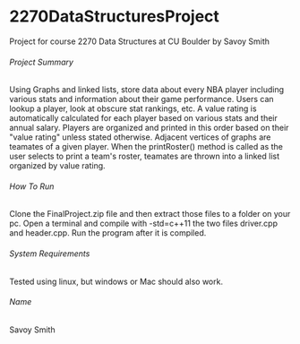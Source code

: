 # 2270DataStructuresProject
Project for course 2270 Data Structures at CU Boulder by Savoy Smith 

###### Project Summary
Using Graphs and linked lists, store data about every NBA player including various stats and information about their game performance. Users can lookup a player, look at obscure stat rankings, etc. A value rating is automatically calculated for each player based on various stats and their annual salary. Players are organized and printed in this order based on their "value rating" unless stated otherwise. Adjacent vertices of graphs are teamates of a given player. When the printRoster() method is called as the user selects to print a team's roster, teamates are thrown into a linked list organized by value rating. 

###### How To Run
Clone the FinalProject.zip file and then extract those files to a folder on your pc. Open a terminal and compile with           -std=c++11 the two files driver.cpp and header.cpp. Run the program after it is compiled.  

###### System Requirements 
Tested using linux, but windows or Mac should also work. 

###### Name
Savoy Smith

